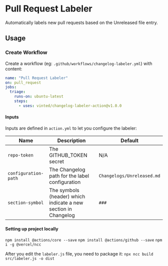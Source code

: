 # Pull Request Labeler

Automatically labels new pull requests based on the Unreleased file entry.

## Usage

### Create Workflow

Create a workflow (eg: `.github/workflows/changelog-labeler.yml`) with content:

```yml
name: "Pull Request Labeler"
on: pull_request
jobs:
  triage:
    runs-on: ubuntu-latest
    steps:
      - uses: vinted/changelog-labeler-action@v1.0.0
```

#### Inputs

Inputs are defined in `action.yml` to let you configure the labeler:

| Name                 | Description                                                    | Default                    |
| -------------------- | -------------------------------------------------------------- | -------------------------- |
| `repo-token`         | The GITHUB_TOKEN secret                                        | N/A                        |
| `configuration-path` | The Changelog path for the label configuration                 | `Changelogs/Unreleased.md` |
| `section-symbol`     | The symbols (header) which indicate a new section in Changelog | `###`                      |

#### Setting up project locally

`npm install @actions/core --save`
`npm install @actions/github --save`
`npm i -g @vercel/ncc`

After you edit the `labeler.js` file, you need to package it:
`npx ncc build src/labeler.js -o dist`
